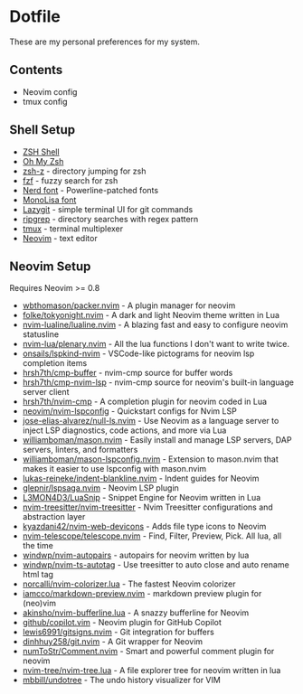 # Dotfile

These are my personal preferences for my system.

## Contents

- Neovim config
- tmux config

## Shell Setup

- [ZSH Shell](https://www.zsh.org)
- [Oh My Zsh](https://ohmyz.sh)
- [zsh-z](https://github.com/agkozak/zsh-z) - directory jumping for zsh
- [fzf](https://github.com/unixorn/fzf-zsh-plugin) - fuzzy search for zsh
- [Nerd font](https://github.com/ryanoasis/nerd-fonts) - Powerline-patched fonts
- [MonoLisa font](https://www.monolisa.dev)
- [Lazygit](https://github.com/jesseduffield/lazygit) - simple terminal UI for git commands
- [ripgrep](https://github.com/BurntSushi/ripgrep) - directory searches with regex pattern
- [tmux](https://github.com/tmux/tmux) - terminal multiplexer
- [Neovim](https://neovim.io) - text editor

## Neovim Setup

Requires Neovim >= 0.8

-  [wbthomason/packer.nvim](https://github.com/wbthomason/packer.nvim) - A plugin manager for neovim
-  [folke/tokyonight.nvim](https://github.com/folke/tokyonight.nvim) - A dark and light Neovim theme written in Lua
-  [nvim-lualine/lualine.nvim](https://github.com/nvim-lualine/lualine.nvim) - A blazing fast and easy to configure neovim statusline
-  [nvim-lua/plenary.nvim](https://github.com/nvim-lua/plenary.nvim) - All the lua functions I don't want to write twice.
-  [onsails/lspkind-nvim](https://github.com/onsails/lspkind-nvim) - VSCode-like pictograms for neovim lsp completion items
-  [hrsh7th/cmp-buffer](https://github.com/hrsh7th/cmp-buffer) - nvim-cmp source for buffer words
-  [hrsh7th/cmp-nvim-lsp](https://github.com/hrsh7th/cmp-nvim-lsp) - nvim-cmp source for neovim's built-in language server client
-  [hrsh7th/nvim-cmp](https://github.com/hrsh7th/nvim-cmp) - A completion plugin for neovim coded in Lua
-  [neovim/nvim-lspconfig](https://github.com/neovim/nvim-lspconfig) - Quickstart configs for Nvim LSP
-  [jose-elias-alvarez/null-ls.nvim](https://github.com/jose-elias-alvarez/null-ls.nvim) - Use Neovim as a language server to inject LSP diagnostics, code actions, and more via Lua
-  [williamboman/mason.nvim](https://github.com/williamboman/mason.nvim) - Easily install and manage LSP servers, DAP servers, linters, and formatters
-  [williamboman/mason-lspconfig.nvim](https://github.com/williamboman/mason-lspconfig.nvim) - Extension to mason.nvim that makes it easier to use lspconfig with mason.nvim
-  [lukas-reineke/indent-blankline.nvim](https://github.com/lukas-reineke/indent-blankline.nvim) - Indent guides for Neovim
-  [glepnir/lspsaga.nvim](https://github.com/glepnir/lspsaga.nvim) - Neovim LSP plugin
-  [L3MON4D3/LuaSnip](https://github.com/L3MON4D3/LuaSnip) - Snippet Engine for Neovim written in Lua
-  [nvim-treesitter/nvim-treesitter](https://github.com/nvim-treesitter/nvim-treesitter) - Nvim Treesitter configurations and abstraction layer
-  [kyazdani42/nvim-web-devicons](https://github.com/kyazdani42/nvim-web-devicons) - Adds file type icons to Neovim
-  [nvim-telescope/telescope.nvim](https://github.com/nvim-telescope/telescope.nvim) - Find, Filter, Preview, Pick. All lua, all the time
-  [windwp/nvim-autopairs](https://github.com/windwp/nvim-autopairs) - autopairs for neovim written by lua
-  [windwp/nvim-ts-autotag](https://github.com/windwp/nvim-ts-autotag) - Use treesitter to auto close and auto rename html tag
-  [norcalli/nvim-colorizer.lua](https://github.com/norcalli/nvim-colorizer.lua) - The fastest Neovim colorizer
-  [iamcco/markdown-preview.nvim](https://github.com/iamcco/markdown-preview.nvim) - markdown preview plugin for (neo)vim
-  [akinsho/nvim-bufferline.lua](https://github.com/akinsho/nvim-bufferline.lua) - A snazzy bufferline for Neovim
-  [github/copilot.vim](https://github.com/github/copilot.vim) - Neovim plugin for GitHub Copilot
-  [lewis6991/gitsigns.nvim](https://github.com/lewis6991/gitsigns.nvim) - Git integration for buffers
-  [dinhhuy258/git.nvim](https://github.com/dinhhuy258/git.nvim) - A Git wrapper for Neovim
-  [numToStr/Comment.nvim](https://github.com/numToStr/Comment.nvim) - Smart and powerful comment plugin for neovim
-  [nvim-tree/nvim-tree.lua](https://github.com/nvim-tree/nvim-tree.lua) - A file explorer tree for neovim written in lua
-  [mbbill/undotree](https://github.com/mbbill/undotree) - The undo history visualizer for VIM


